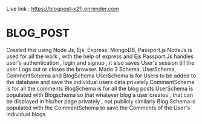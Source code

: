 Live link : https://blogpost-x2fi.onrender.com


# BLOG_POST
Created this using Node Js, Ejs, Express, MongoDB, Passport.js
NodeJs is used for all the work , with the help of express and Ejs
Passport.Js handles user's authentication , login and signup , it also saves User's session till the user Logs out or closes the browser.
Made 3 Schema, UserSchema, CommentSchema and BlogSchema
UserSchema is for Users to be added to the database and save the individual users data privately 
CommentSchema is for all the comments 
BlogSchema is for all the blog posts
UserSchema is populated with Blogschema so that whatever blog a user creates , that can be displayed in his/her page privately , not publicly
similarly Blog Schema is populated with the CommentSchema to save the Comments of the User's individual blogs
